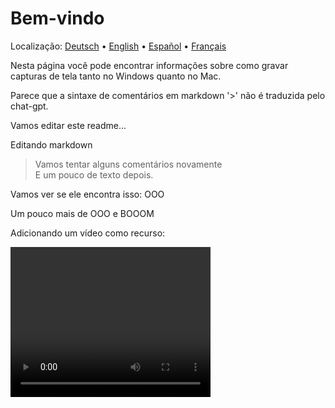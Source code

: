 # Bem-vindo
Localização: [Deutsch](https://ewildingli.github.io/Global-Instructor-Guidelines/DE/) • [English](https://ewildingli.github.io/Global-Instructor-Guidelines/) • [Español](https://ewildingli.github.io/Global-Instructor-Guidelines/ES/) • [Français](https://ewildingli.github.io/Global-Instructor-Guidelines/FR/)

Nesta página você pode encontrar informações sobre como gravar capturas de tela tanto no Windows quanto no Mac.

Parece que a sintaxe de comentários em markdown '>' não é traduzida pelo chat-gpt.

Vamos editar este readme...

Editando markdown

> Vamos tentar alguns comentários novamente  
E um pouco de texto depois.

Vamos ver se ele encontra isso: OOO

Um pouco mais de OOO e BOOOM

Adicionando um vídeo como recurso:

<video width="320" height="240" controls>
  <source src="https://github.com/user-attachments/assets/be74703f-6879-45a5-ac12-fa11a221ed79" type="video/mp4">
  Seu navegador não suporta a tag de vídeo.
</video>